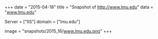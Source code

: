 
+++
date = "2015-04-18"
title = "Snapshot of http://www.lmu.edu"
data = "www.lmu.edu"

Server = ["IIS"]
domain = ["lmu.edu"]

  image = "snapshots/2015_16/www.lmu.edu.png"
+++
#
